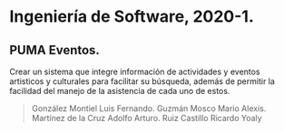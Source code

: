 # Ingeniería de Software, 2020-1.

## PUMA Eventos.

<p>Crear un sistema que integre información de actividades y eventos artisticos y culturales para facilitar su búsqueda, además de permitir la facilidad del manejo de la asistencia de cada uno de estos.</p>




> González Montiel Luis Fernando.  Guzmán Mosco Mario Alexis.  Martínez de la Cruz Adolfo Arturo.  Ruiz Castillo Ricardo Yoaly
